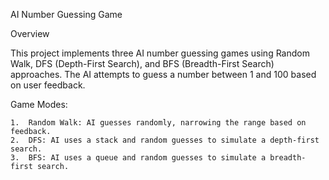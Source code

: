 AI Number Guessing Game

Overview

This project implements three AI number guessing games using Random Walk, DFS (Depth-First Search), and BFS (Breadth-First Search) approaches. The AI attempts to guess a number between 1 and 100 based on user feedback.

Game Modes:

	1.	Random Walk: AI guesses randomly, narrowing the range based on feedback.
	2.	DFS: AI uses a stack and random guesses to simulate a depth-first search.
	3.	BFS: AI uses a queue and random guesses to simulate a breadth-first search.